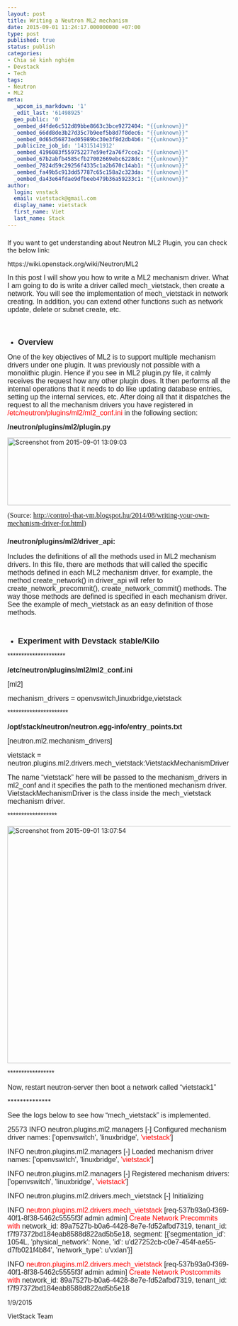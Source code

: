 ```yaml
---
layout: post
title: Writing a Neutron ML2 mechanism
date: 2015-09-01 11:24:17.000000000 +07:00
type: post
published: true
status: publish
categories:
- Chia sẻ kinh nghiệm
- Devstack
- Tech
tags:
- Neutron
- ML2
meta:
  _wpcom_is_markdown: '1'
  _edit_last: '61498925'
  geo_public: '0'
  _oembed_d4fde6c512d89bbe8663c3bce9272404: "{{unknown}}"
  _oembed_66dd8de3b27d35c7b9eef5b8d7f8dec6: "{{unknown}}"
  _oembed_0d65d56873ed05989bc30e3f8d2db4b6: "{{unknown}}"
  _publicize_job_id: '14315141912'
  _oembed_4196083f559752277e59ef2a76f7cce2: "{{unknown}}"
  _oembed_67b2abfb4585cfb27002669ebc6228dc: "{{unknown}}"
  _oembed_7824d59c29256f4335c1a2b670c14ab1: "{{unknown}}"
  _oembed_fa49b5c913dd57787c65c158a2c323da: "{{unknown}}"
  _oembed_da43e64fdae9dfbeeb479b36a59233c1: "{{unknown}}"
author:
  login: vnstack
  email: vietstack@gmail.com
  display_name: vietstack
  first_name: Viet
  last_name: Stack
---
```

<h3 class="western"></h3>
<p>If you want to get understanding about Neutron ML2 Plugin, you can check the below link:</p>
<p>https://wiki.openstack.org/wiki/Neutron/ML2</p>
<p><span style="color:#222222;"><span style="font-family:Arial, sans-serif;"><span style="font-size:medium;">In this post I will show you how to write a ML2 mechanism driver. What I am going to do is write a driver called mech_vietstack, then create a network. You will see the implementation of mech_vietstack in network creating. In addition, you can extend other functions such as network update, delete or subnet create, etc.</span></span></span></p>
<p>&nbsp;</p>
<h3 class="western"></h3>
<ul>
<li class="western"><span style="color:#222222;"><span style="font-family:Arial, sans-serif;"><span style="font-size:large;"><b>Overview</b></span></span></span></li>
</ul>
<p><span style="font-family:Arial, sans-serif;"><span style="font-size:medium;"><span style="color:#222222;">One of the key objectives of ML2 is to support multiple mechanism drivers under one plugin. It was previously not possible with a monolithic plugin. Hence if you see in ML2 plugin.py file, it calmly receives the request how any other plugin does. It then performs all the internal operations that it needs to do like updating database entries, setting up the internal services, etc. After doing all that it dispatches the request to all the mechanism drivers you have registered in </span><span style="color:#ff0000;">/etc/neutron/plugins/ml2/ml2_conf.ini </span><span style="color:#222222;">in the following section:</span></span></span></p>
<p align="left"><span style="color:#222222;"><span style="font-family:Arial, sans-serif;"><span style="font-size:medium;"><b>/neutron/plugins/ml2/plugin.py</b></span></span></span></p>
<p align="left"><a href="https://vietstack.files.wordpress.com/2015/09/screenshot-from-2015-09-01-130903.png"><img class="wp-image-581 aligncenter" src="{{ site.baseurl }}/pictures/screenshot-from-2015-09-01-130903.png" alt="Screenshot from 2015-09-01 13:09:03" width="885" height="153" /></a></p>
<p align="left"><span style="color:#222222;"><span style="font-family:Georgia, Utopia, 'Palatino Linotype', Palatino, serif;"><span style="font-size:medium;">(Source: <a href="http://control-that-vm.blogspot.hu/2014/08/writing-your-own-mechanism-driver-for.html">http://control-that-vm.blogspot.hu/2014/08/writing-your-own-mechanism-driver-for.html</a>)</span></span></span></p>
<h3 class="western"><span style="color:#222222;"><span style="font-family:Arial, sans-serif;"><span style="font-size:medium;">/neutron/plugins/ml2/driver_api:</span></span></span></h3>
<p><span style="color:#222222;"><span style="font-family:Arial, sans-serif;"><span style="font-size:medium;">Includes the definitions of all the methods used in ML2 mechanism drivers. In this file, there are methods that will called the specific methods defined in each ML2 mechanism driver, for example, the method create_network() in driver_api will refer to create_network_precommit(), create_network_commit() methods. The way those methods are defined is specified in each mechanism driver. See the example of mech_vietstack as an easy definition of those methods.</span></span></span></p>
<p>&nbsp;</p>
<ul>
<li><span style="color:#222222;"><span style="font-family:Arial, sans-serif;"><span style="font-size:large;"><b>Experiment with Devstack stable/Kilo</b></span></span></span></li>
</ul>
<p align="left"><span style="color:#222222;"><span style="font-family:Arial, sans-serif;"><span style="font-size:medium;">*********************</span></span></span></p>
<p align="left"><span style="color:#222222;"><span style="font-family:Arial, sans-serif;"><span style="font-size:medium;"><b>/etc/neutron/plugins/ml2/ml2_conf.ini</b></span></span></span></p>
<p align="left"><span style="color:#222222;"><span style="font-family:Arial, sans-serif;"><span style="font-size:medium;">[ml2]</span></span></span></p>
<p align="left"><span style="color:#222222;"><span style="font-family:Arial, sans-serif;"><span style="font-size:medium;">mechanism_drivers = openvswitch,linuxbridge,vietstack</span></span></span></p>
<p align="left"><span style="color:#222222;"><span style="font-family:Arial, sans-serif;"><span style="font-size:medium;">**********************</span></span></span></p>
<p align="left"><span style="color:#222222;"><span style="font-family:Arial, sans-serif;"><span style="font-size:medium;"><b>/opt/stack/neutron/neutron.egg-info/entry_points.txt</b></span></span></span></p>
<p align="left"><span style="color:#222222;"><span style="font-family:Arial, sans-serif;"><span style="font-size:medium;">[neutron.ml2.mechanism_drivers]</span></span></span></p>
<p align="left"><span style="color:#222222;"><span style="font-family:Arial, sans-serif;"><span style="font-size:medium;">vietstack = neutron.plugins.ml2.drivers.mech_vietstack:VietstackMechanismDriver</span></span></span></p>
<p align="left"><span style="color:#222222;"><span style="font-family:Arial, sans-serif;"><span style="font-size:medium;">The name “vietstack” here will be passed to the mechanism_drivers in ml2_conf and it specifies the path to the mentioned mechanism driver. VietstackMechanismDriver is the class inside the mech_vietstack mechanism driver.</span></span></span></p>
<p align="left"><span style="color:#222222;"><span style="font-family:Arial, sans-serif;"><span style="font-size:medium;">******************</span></span></span></p>
<p align="left"><a href="https://vietstack.files.wordpress.com/2015/09/screenshot-from-2015-09-01-130754.png"><img class="aligncenter wp-image-580" src="{{ site.baseurl }}/pictures/screenshot-from-2015-09-01-130754.png" alt="Screenshot from 2015-09-01 13:07:54" width="1148" height="535" /></a></p>
<p align="left"><span style="color:#222222;"><span style="font-family:Arial, sans-serif;"><span style="font-size:medium;">*****************</span></span></span></p>
<p align="left"><span style="color:#222222;"><span style="font-family:Arial, sans-serif;"><span style="font-size:medium;">Now, restart neutron-server then boot a network called “vietstack1”</span></span></span></p>
<p align="left">**************</p>
<p align="left"><span style="color:#222222;"><span style="font-family:Arial, sans-serif;"><span style="font-size:medium;">See the logs below to see how “mech_vietstack” is implemented. </span></span></span></p>
<p align="left"><span style="color:#222222;"><span style="font-family:Arial, sans-serif;"><span style="font-size:medium;">25573 INFO neutron.plugins.ml2.managers [-] Configured mechanism driver names: ['openvswitch', 'linuxbridge', <span style="color:#ff0000;">'vietstack'</span>]</span></span></span></p>
<p align="left"><span style="color:#222222;"><span style="font-family:Arial, sans-serif;"><span style="font-size:medium;">INFO neutron.plugins.ml2.managers [-] Loaded mechanism driver names: ['openvswitch', 'linuxbridge', <span style="color:#ff0000;">'vietstack'</span>]</span></span></span></p>
<p align="left"><span style="color:#222222;"><span style="font-family:Arial, sans-serif;"><span style="font-size:medium;">INFO neutron.plugins.ml2.managers [-] Registered mechanism drivers: ['openvswitch', 'linuxbridge', <span style="color:#ff0000;">'vietstack'</span>]</span></span></span></p>
<p align="left"><span style="color:#222222;"><span style="font-family:Arial, sans-serif;"><span style="font-size:medium;">INFO neutron.plugins.ml2.drivers.mech_vietstack [-] Initializing</span></span></span></p>
<p align="left"><span style="color:#222222;"><span style="font-family:Arial, sans-serif;"><span style="font-size:medium;">INFO <span style="color:#ff0000;">neutron.plugins.ml2.drivers.mech_vietstack</span> [req-537b93a0-f369-40f1-8f38-5462c5555f3f admin admin] <span style="color:#ff0000;">Create Network Precommits with</span> network_id: 89a7527b-b0a6-4428-8e7e-fd52afbd7319, tenant_id: f7f97372bd184eab8588d822ad5b5e18, segment: [{'segmentation_id': 1054L, 'physical_network': None, 'id': u'd27252cb-c0e7-454f-ae55-d7fb021f4b84', 'network_type': u'vxlan'}]</span></span></span></p>
<p align="left"><span style="color:#222222;"><span style="font-family:Arial, sans-serif;"><span style="font-size:medium;">INFO <span style="color:#ff0000;">neutron.plugins.ml2.drivers.mech_vietstack</span> [req-537b93a0-f369-40f1-8f38-5462c5555f3f admin admin] <span style="color:#ff0000;">Create Network Postcommits with</span> network_id: 89a7527b-b0a6-4428-8e7e-fd52afbd7319, tenant_id: f7f97372bd184eab8588d822ad5b5e18</span></span></span></p>
<p align="left">
<p align="left">1/9/2015</p>
<p align="left">VietStack Team</p>
